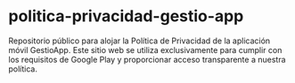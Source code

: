 # politica-privacidad-gestio-app
Repositorio público para alojar la Política de Privacidad de la aplicación móvil GestioApp.  Este sitio web se utiliza exclusivamente para cumplir con los requisitos de Google Play  y proporcionar acceso transparente a nuestra política.
